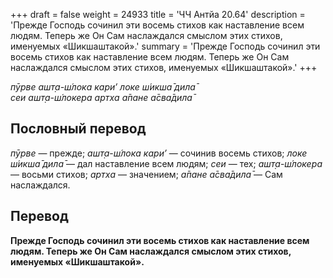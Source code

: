 +++
draft = false
weight = 24933
title = 'ЧЧ Антйа 20.64'
description = 'Прежде Господь сочинил эти восемь стихов как наставление всем людям. Теперь же Он Сам наслаждался смыслом этих стихов, именуемых «Шикшаштакой».'
summary = 'Прежде Господь сочинил эти восемь стихов как наставление всем людям. Теперь же Он Сам наслаждался смыслом этих стихов, именуемых «Шикшаштакой».'
+++

_пӯрве ашт̣а-ш́лока кари’ локе ш́икша̄ дила̄  
сеи ашт̣а-ш́локера артха а̄пане а̄сва̄дила̄_

## Пословный перевод

_пӯрве_ — прежде; _ашт̣а_\-_ш́лока_ _кари’_ — сочинив восемь стихов; _локе_ _ш́икша̄_ _дила̄_ — дал наставление всем людям; _сеи_ — тех; _ашт̣а_\-_ш́локера_ — восьми стихов; _артха_ — значением; _а̄пане_ _а̄сва̄дила̄_ — Сам наслаждался.

## Перевод

**Прежде Господь сочинил эти восемь стихов как наставление всем людям. Теперь же Он Сам наслаждался смыслом этих стихов, именуемых «Шикшаштакой».**
